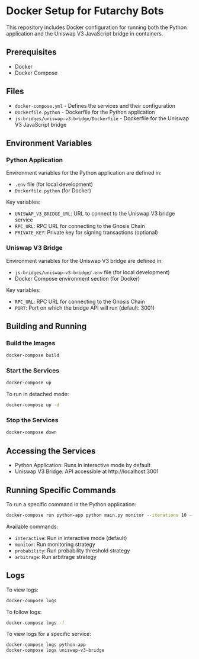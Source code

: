 # Docker Setup for Futarchy Bots

This repository includes Docker configuration for running both the Python application and the Uniswap V3 JavaScript bridge in containers.

## Prerequisites

- Docker
- Docker Compose

## Files

- `docker-compose.yml` - Defines the services and their configuration
- `Dockerfile.python` - Dockerfile for the Python application
- `js-bridges/uniswap-v3-bridge/Dockerfile` - Dockerfile for the Uniswap V3 JavaScript bridge

## Environment Variables

### Python Application

Environment variables for the Python application are defined in:
- `.env` file (for local development)
- `Dockerfile.python` (for Docker)

Key variables:
- `UNISWAP_V3_BRIDGE_URL`: URL to connect to the Uniswap V3 bridge service
- `RPC_URL`: RPC URL for connecting to the Gnosis Chain
- `PRIVATE_KEY`: Private key for signing transactions (optional)

### Uniswap V3 Bridge

Environment variables for the Uniswap V3 bridge are defined in:
- `js-bridges/uniswap-v3-bridge/.env` file (for local development)
- Docker Compose environment section (for Docker)

Key variables:
- `RPC_URL`: RPC URL for connecting to the Gnosis Chain
- `PORT`: Port on which the bridge API will run (default: 3001)

## Building and Running

### Build the Images

```bash
docker-compose build
```

### Start the Services

```bash
docker-compose up
```

To run in detached mode:

```bash
docker-compose up -d
```

### Stop the Services

```bash
docker-compose down
```

## Accessing the Services

- Python Application: Runs in interactive mode by default
- Uniswap V3 Bridge: API accessible at http://localhost:3001

## Running Specific Commands

To run a specific command in the Python application:

```bash
docker-compose run python-app python main.py monitor --iterations 10 --interval 30
```

Available commands:
- `interactive`: Run in interactive mode (default)
- `monitor`: Run monitoring strategy
- `probability`: Run probability threshold strategy
- `arbitrage`: Run arbitrage strategy

## Logs

To view logs:

```bash
docker-compose logs
```

To follow logs:

```bash
docker-compose logs -f
```

To view logs for a specific service:

```bash
docker-compose logs python-app
docker-compose logs uniswap-v3-bridge
``` 